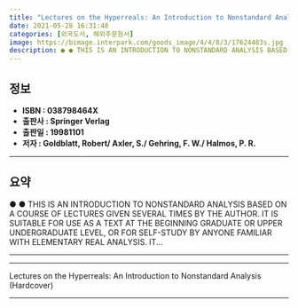 ```yaml
---
title: "Lectures on the Hyperreals: An Introduction to Nonstandard Analysis (Hardcover)"
date: 2021-05-28 16:31:48
categories: [외국도서, 해외주문원서]
image: https://bimage.interpark.com/goods_image/4/4/8/3/17624483s.jpg
description: ● ● THIS IS AN INTRODUCTION TO NONSTANDARD ANALYSIS BASED ON A COURSE OF LECTURES GIVEN SEVERAL TIMES BY THE AUTHOR. IT IS SUITABLE FOR USE AS A TEXT AT THE B
---
```


## **정보**

- **ISBN : 038798464X**
- **출판사 : Springer Verlag**
- **출판일 : 19981101**
- **저자 : Goldblatt, Robert/ Axler, S./ Gehring, F. W./ Halmos, P. R.**

------



## **요약**

●  ●  THIS IS AN INTRODUCTION TO NONSTANDARD ANALYSIS BASED ON A COURSE OF LECTURES GIVEN SEVERAL TIMES BY THE AUTHOR. IT IS SUITABLE FOR USE AS A TEXT AT THE BEGINNING GRADUATE OR UPPER UNDERGRADUATE LEVEL, OR FOR SELF-STUDY BY ANYONE FAMILIAR WITH ELEMENTARY REAL ANALYSIS. IT... 

------



------


Lectures on the Hyperreals: An Introduction to Nonstandard Analysis (Hardcover) 

------


